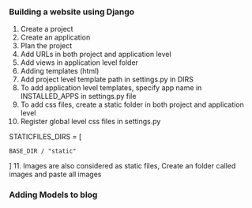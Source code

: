 ### Building a website using Django

1. Create a project
2. Create an application
3. Plan the project
4. Add URLs in both project and application level
5. Add views in application level folder
6. Adding templates (html)
7. Add project level template path in settings.py in DIRS
8. To add application level templates, specify app name in INSTALLED_APPS in settings.py file
9. To add css files, create a static folder in both project and application level
10. Register global level css files in settings.py

STATICFILES_DIRS = [

    BASE_DIR / "static"
]
11. Images are also considered as static files, Create an folder called images and paste all images

### Adding Models to blog

